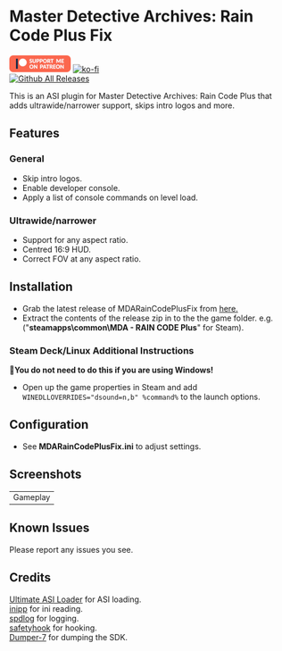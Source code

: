 # Master Detective Archives: Rain Code Plus Fix
[![Patreon-Button](https://raw.githubusercontent.com/Lyall/MDARainCodePlusFix/refs/heads/master/.github/Patreon-Button.png)](https://www.patreon.com/Wintermance) [![ko-fi](https://ko-fi.com/img/githubbutton_sm.svg)](https://ko-fi.com/W7W01UAI9)<br />
[![Github All Releases](https://img.shields.io/github/downloads/Lyall/MDARainCodePlusFix/total.svg)](https://github.com/Lyall/MDARainCodePlusFix/releases)

This is an ASI plugin for Master Detective Archives: Rain Code Plus that adds ultrawide/narrower support, skips intro logos and more.

## Features
### General
- Skip intro logos.
- Enable developer console.
- Apply a list of console commands on level load.

### Ultrawide/narrower
- Support for any aspect ratio.
- Centred 16:9 HUD.
- Correct FOV at any aspect ratio.

## Installation
- Grab the latest release of MDARainCodePlusFix from [here.](https://github.com/Lyall/MDARainCodePlusFix/releases)
- Extract the contents of the release zip in to the the game folder.
e.g. ("**steamapps\common\MDA - RAIN CODE Plus**" for Steam).

### Steam Deck/Linux Additional Instructions
🚩**You do not need to do this if you are using Windows!**
- Open up the game properties in Steam and add `WINEDLLOVERRIDES="dsound=n,b" %command%` to the launch options.

## Configuration
- See **MDARainCodePlusFix.ini** to adjust settings.

## Screenshots

|  |
|:--------------------------:|
| Gameplay |

## Known Issues
Please report any issues you see.

## Credits
[Ultimate ASI Loader](https://github.com/ThirteenAG/Ultimate-ASI-Loader) for ASI loading. <br />
[inipp](https://github.com/mcmtroffaes/inipp) for ini reading. <br />
[spdlog](https://github.com/gabime/spdlog) for logging. <br />
[safetyhook](https://github.com/cursey/safetyhook) for hooking.<br />
[Dumper-7](https://github.com/Encryqed/Dumper-7) for dumping the SDK.
